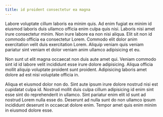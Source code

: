 ```yaml
---
title: id proident consectetur ea magna
---
```


Labore voluptate cillum laboris ea minim quis. Ad enim fugiat ex minim id eiusmod laboris duis ullamco officia enim culpa quis nisi. Laboris nisi amet irure consectetur minim. Non irure labore ea non nisi aliqua. Elit sit non id commodo officia ea consectetur Lorem. Commodo elit dolor anim exercitation velit duis exercitation Lorem. Aliquip veniam quis veniam pariatur sint veniam et dolor veniam anim ullamco adipisicing et eu.

Non sunt ut elit magna occaecat non duis aute amet qui. Veniam commodo sint id id labore velit incididunt esse irure dolore adipisicing. Aliqua officia mollit aliquip voluptate proident sunt proident. Adipisicing laboris amet dolore ad est nisi voluptate officia in.

Aliqua et eiusmod dolor non do. Sint aute ipsum irure dolore nostrud nisi est cupidatat culpa id. Nostrud mollit duis culpa cillum adipisicing id enim sint esse sint do reprehenderit in ullamco. Sint pariatur enim elit id sunt ad nostrud Lorem nulla esse do. Deserunt ad nulla sunt do non ullamco ipsum incididunt deserunt in occaecat dolore enim. Tempor amet quis enim minim in eiusmod dolore esse.